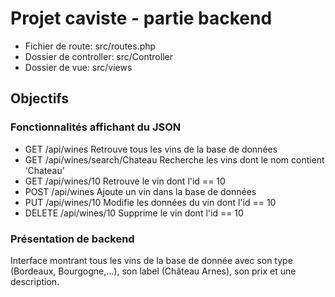 # Projet caviste - partie backend

* Fichier de route: src/routes.php
* Dossier de controller: src/Controller
* Dossier de vue: src/views

## Objectifs

### Fonctionnalités affichant du JSON

* GET /api/wines Retrouve tous les vins de la base de données
* GET /api/wines/search/Chateau Recherche les vins dont le nom contient ‘Chateau’
* GET /api/wines/10 Retrouve le vin dont l'id == 10
* POST /api/wines Ajoute un vin dans la base de données
* PUT /api/wines/10 Modifie les données du vin dont l'id == 10
* DELETE /api/wines/10 Supprime le vin dont l'id == 10

### Présentation de backend

Interface montrant tous les vins de la base de donnée avec son type (Bordeaux, Bourgogne,...), son label (Château Arnes), son prix et une description.